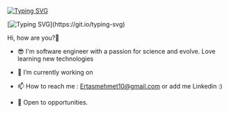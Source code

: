 [![Typing SVG](https://readme-typing-svg.demolab.com?font=Fira+Code&duration=2000&pause=2000&center=true&width=435&lines=I'm+Mehmet+Ertas;Software+Engineer+in+Turkey%F0%9F%A7%91%E2%80%8D%F0%9F%92%BB)](https://git.io/typing-svg)

[![Typing SVG](https://readme-typing-svg.demolab.com?font=Fira+Code&duration=100&pause=1000&width=435&lines=__________________________________)](https://git.io/typing-svg)
   
Hi, how are you?👋

* 😎 I'm software engineer with a passion for science and evolve. Love learning new technologies 

* 🌱 I’m currently working on

* 📫 How to reach me : Ertasmehmet10@gmail.com or add me Linkedin :)

* 👯 Open to opportunities.






